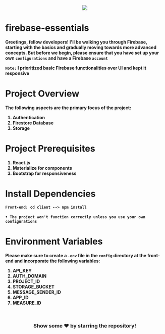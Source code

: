 <div align="center">
<img src="https://iili.io/Hvtm0fR.png"/>
</div>

# firebase-essentials
<b>Greetings, fellow developers! I'll be walking you through Firebase, starting with the basics and gradually moving towards more advanced concepts. But before we begin, please ensure that you have set up your own `configurations` and have a Firebase `account`</b>

<b>`Note:` I prioritized basic Firebase functionalities over UI and kept it responsive</b>

# Project Overview
<b>The following aspects are the primary focus of the project:</b>
<ol>
<b>
<li>Authentication</li>
<li>Firestore Database</li>
<li>Storage</li>
</b>
</ol>

# Project Prerequisites
<ol>
<b>
<li>React.js</li>
<li>Materialize for components</li>
<li>Bootstrap for responsiveness</li>
</b>
</ol>

# Install Dependencies
<b>`Front-end: cd client --> npm install`</b> <br><br>
<b>`• The project won't function correctly unless you use your own configurations`</b>

# Environment Variables
<b>Please make sure to create a `.env` file in the `config` directory at the front-end and incorporate the following variables:</b>
<ol>
<b>
<li>API_KEY</li>
<li>AUTH_DOMAIN</li>
<li>PROJECT_ID</li>
<li>STORAGE_BUCKET</li>
<li>MESSAGE_SENDER_ID</li>
<li>APP_ID</li>
<li>MEASURE_ID</li>
</b>
</ol>

<br>

<div align="center">
<h3>Show some ❤️ by starring the repository!</h3>
</div>
